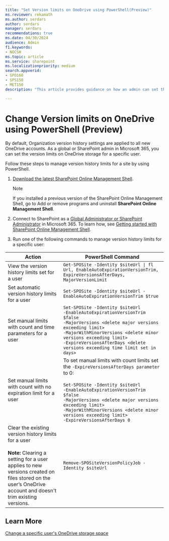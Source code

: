 ```yaml
---
title: "Set Version limits on OneDrive using PowerShell(Preview)"
ms.reviewer: rekamath
ms.author: serdars
author: serdars
manager: serdars
recommendations: true
ms.date: 04/30/2024
audience: Admin
f1.keywords:
- NOCSH
ms.topic: article
ms.service: sharepoint
ms.localizationpriority: medium
search.appverid:
- SPO160
- SPS150
- MET150
description: "This article provides guidance on how an admin can set the version limits on OneDrive for a specific user using PowerShell."

---
```



# Change Version limits on OneDrive using PowerShell (Preview)

By default, Organization version history settings are applied to all new OneDrive accounts. As a global or SharePoint admin in Microsoft 365, you can set the version limits on OneDrive storage for a specific user.

Follow these steps to manage version history limits for a site by using PowerShell.

1. [Download the latest SharePoint Online Management Shell](https://go.microsoft.com/fwlink/p/?LinkId=255251).

    > [!NOTE]
    > If you installed a previous version of the SharePoint Online Management Shell, go to Add or remove programs and uninstall **SharePoint Online Management Shell**.

1. Connect to SharePoint as a [Global Administrator or SharePoint Administrator](/sharepoint/sharepoint-admin-role) in Microsoft 365. To learn how, see [Getting started with SharePoint Online Management Shell](/powershell/sharepoint/sharepoint-online/connect-sharepoint-online).
2. Run one of the following commands to manage version history limits for a specific user:

| **Action** | **PowerShell Command** |
| --- | --- |
| View the version history limits set for a user | `Get-SPOSite -Identity $siteUrl \| fl Url, EnableAutoExpirationVersionTrim, ExpireVersionsAfterDays, MajorVersionLimit` |
| Set automatic version history limits for a user | `Set-SPOSite -Identity $siteUrl -EnableAutoExpirationVersionTrim $true` |
| Set manual limits with count and time parameters for a user | `Set-SPOSite -Identity $siteUrl`<br>`-EnableAutoExpirationVersionTrim $false`<br>`-MajorVersions <delete major versions exceeding limit>`<br>`-MajorWithMinorVersions <delete minor versions exceeding limit>`<br>`-ExpireVersionsAfterDays <delete versions exceeding time limit set in days>` |
| Set manual limits with count with no expiration limit for a user | To set manual limits with count limits set the `-ExpireVersionsAfterDays parameter` to 0:<br><br>`Set-SPOSite -Identity $siteUrl`<br>`-EnableAutoExpirationVersionTrim $false`<br>`-MajorVersions <delete major versions exceeding limit>`<br>`-MajorWithMinorVersions <delete minor versions exceeding limit>`<br>`-ExpireVersionsAfterDays 0` |
| Clear the existing version history limits for a user<br><br>**Note:** Clearing a setting for a user applies to new versions created on files stored on the user’s OneDrive account and doesn't trim existing versions. | `Remove-SPOSiteVersionPolicyJob -Identity $siteUrl` |

## Learn More

[Change a specific user's OneDrive storage space](change-user-storage.md)



